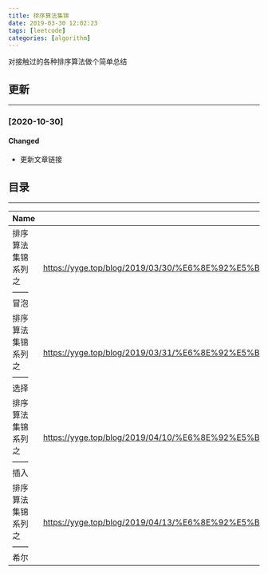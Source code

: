 ```yaml
---
title: 排序算法集锦
date: 2019-03-30 12:02:23
tags: [leetcode]
categories: [algorithm]
---
```


对接触过的各种排序算法做个简单总结


<!-- more -->


## 更新

------

### [2020-10-30]

#### Changed

- 更新文章链接

## 目录

------

| Name | Link |
| --- | --- |
| 排序算法集锦系列之——冒泡 | https://yyge.top/blog/2019/03/30/%E6%8E%92%E5%BA%8F%E7%AE%97%E6%B3%95%E9%9B%86%E9%94%A6%E7%B3%BB%E5%88%97%E4%B9%8B%E2%80%94%E2%80%94%E5%86%92%E6%B3%A1/ |
| 排序算法集锦系列之——选择 | https://yyge.top/blog/2019/03/31/%E6%8E%92%E5%BA%8F%E7%AE%97%E6%B3%95%E9%9B%86%E9%94%A6%E7%B3%BB%E5%88%97%E4%B9%8B%E2%80%94%E2%80%94%E9%80%89%E6%8B%A9/ |
| 排序算法集锦系列之——插入 | https://yyge.top/blog/2019/04/10/%E6%8E%92%E5%BA%8F%E7%AE%97%E6%B3%95%E9%9B%86%E9%94%A6%E7%B3%BB%E5%88%97%E4%B9%8B%E2%80%94%E2%80%94%E6%8F%92%E5%85%A5/ |
| 排序算法集锦系列之——希尔 | https://yyge.top/blog/2019/04/13/%E6%8E%92%E5%BA%8F%E7%AE%97%E6%B3%95%E9%9B%86%E9%94%A6%E7%B3%BB%E5%88%97%E4%B9%8B%E2%80%94%E2%80%94%E5%B8%8C%E5%B0%94/ |